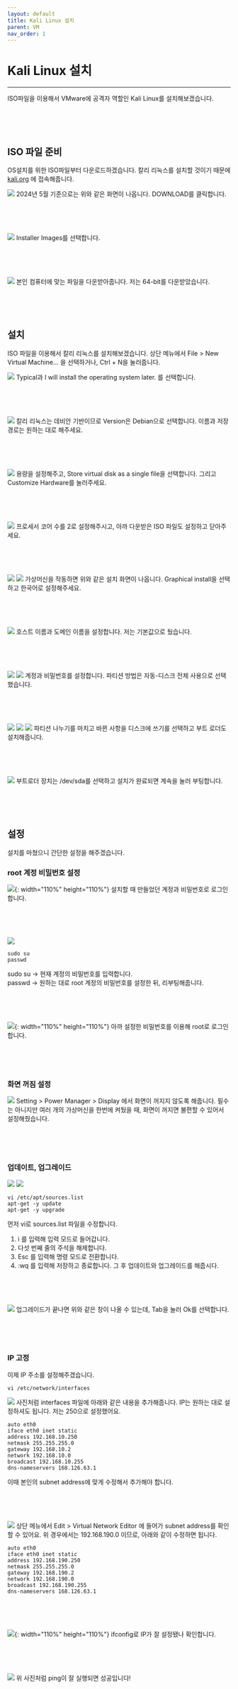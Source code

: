 ```yaml
---
layout: default
title: Kali Linux 설치
parent: VM
nav_order: 1
---
```


# Kali Linux 설치
***
ISO파일을 이용해서 VMware에 공격자 역할인 Kali Linux를 설치해보겠습니다.

<br/>
<br/>
<br/>

## ISO 파일 준비
OS설치를 위한 ISO파일부터 다운로드하겠습니다. 칼리 리눅스를 설치할 것이기 때문에  [kali.org](https://www.kali.org/) 에 접속해줍니다.

![](https://i.imgur.com/DeGh1Ey.png)
2024년 5월 기준으로는 위와 같은 화면이 나옵니다. DOWNLOAD를 클릭합니다.

<br/>
<br/>
<br/>

![](https://i.imgur.com/A41Z8L5.png)
Installer Images를 선택합니다.

<br/>
<br/>
<br/>

![](https://i.imgur.com/3cUaIU6.png)
본인 컴퓨터에 맞는 파일을 다운받아줍니다. 저는 64-bit를 다운받았습니다.

<br/>
<br/>
<br/>

## 설치
ISO 파일을 이용해서 칼리 리눅스를 설치해보겠습니다.
상단 메뉴에서 File > New Virtual Machine... 을 선택하거나, Ctrl + N을 눌러줍니다.

![](https://i.imgur.com/AAR4Cbi.png)
Typical과 I will install the operating system later. 를 선택합니다.

<br/>
<br/>
<br/>

![](https://i.imgur.com/GntMPtk.png)
칼리 리눅스는 데비안 기반이므로 Version은 Debian으로 선택합니다. 이름과 저장 경로는 원하는 대로 해주세요.

<br/>
<br/>
<br/>

![](https://i.imgur.com/Fb5ac9Y.png)
용량을 설정해주고, Store virtual disk as a single file을 선택합니다. 그리고 Customize Hardware를 눌러주세요.

<br/>
<br/>
<br/>

![](https://i.imgur.com/dmZItvo.png)
프로세서 코어 수를 2로 설정해주시고, 아까 다운받은 ISO 파일도 설정하고 닫아주세요.

<br/>
<br/>
<br/>

![](https://i.imgur.com/pXCiuNG.png)
![](https://i.imgur.com/8KRgij1.png)
가상머신을 작동하면 위와 같은 설치 화면이 나옵니다. Graphical install을 선택하고 한국어로 설정해주세요.

<br/>
<br/>
<br/>

![](https://i.imgur.com/GAE5MDu.png)
호스트 이름과 도메인 이름을 설정합니다. 저는 기본값으로 뒀습니다.

<br/>
<br/>
<br/>

![](https://i.imgur.com/t4hrNCd.png)
![](https://i.imgur.com/lVAkFap.png)
계정과 비밀번호를 설정합니다. 파티션 방법은 자동-디스크 전체 사용으로 선택했습니다.

<br/>
<br/>
<br/>

![](https://i.imgur.com/6NCeu04.png)
![](https://i.imgur.com/dkn4Mwx.png)
![](https://i.imgur.com/T1gWP3J.png)
파티션 나누기를 마치고 바뀐 사항을 디스크에 쓰기를 선택하고 부트 로더도 설치해줍니다.

<br/>
<br/>
<br/>

![](https://i.imgur.com/IIKcYnr.png)
부트로더 장치는 /dev/sda를 선택하고 설치가 완료되면 계속을 눌러 부팅합니다.

<br/>
<br/>
<br/>

## 설정
설치를 마쳤으니 간단한 설정을 해주겠습니다.

### root 계정 비밀번호 설정
![](https://i.imgur.com/tofDHy3.png){: width="110%" height="110%"}
설치할 때 만들었던 계정과 비밀번호로 로그인합니다.

<br/>
<br/>
<br/>

![](https://i.imgur.com/YNuBoX8.png)
```shell
sudo su
passwd
```
sudo su -> 현재 계정의 비밀번호를 입력합니다. <br/>
passwd -> 원하는 대로 root 계정의 비밀번호를 설정한 뒤, 리부팅해줍니다.

<br/>
<br/>
<br/>

![](https://i.imgur.com/MxmYeTf.png){: width="110%" height="110%"}
아까 설정한 비밀번호를 이용해 root로 로그인합니다.

<br/>
<br/>
<br/>

### 화면 꺼짐 설정
![](https://i.imgur.com/DIvJXmI.png)
Setting > Power Manager > Display 에서 화면이 꺼지지 않도록 해줍니다. 필수는 아니지만 여러 개의 가상머신을 한번에 켜뒀을 때, 화면이 꺼지면 불편할 수 있어서 설정해줬습니다.

<br/>
<br/>
<br/>

### 업데이트, 업그레이드
![](https://i.imgur.com/KlS2gwn.png)
![](https://i.imgur.com/DcMNN9F.png)
```shell
vi /etc/apt/sources.list
apt-get -y update
apt-get -y upgrade
```
먼저 vi로 sources.list 파일을 수정합니다. <br/>
1. i 를 입력해 입력 모드로 들어갑니다.
2. 다섯 번째 줄의 주석을 해제합니다.
3. Esc 를 입력해 명령 모드로 전환합니다.
4. :wq 를 입력해 저장하고 종료합니다.
그 후 업데이트와 업그레이드를 해줍시다.

<br/>
<br/>
<br/>

![](https://i.imgur.com/ilFLxFP.png)
업그레이드가 끝나면 위와 같은 창이 나올 수 있는데, Tab을 눌러 Ok를 선택합니다.

<br/>
<br/>
<br/>

### IP 고정

이제 IP 주소를 설정해주겠습니다.

```shell
vi /etc/network/interfaces
```
![](https://i.imgur.com/Ly0NqG9.png)
사진처럼 interfaces 파일에 아래와 같은 내용을 추가해줍니다. IP는 원하는 대로 설정하셔도 됩니다. 저는 250으로 설정했어요.
```
auto eth0
iface eth0 inet static
address 192.168.10.250
netmask 255.255.255.0
gateway 192.168.10.2
network 192.168.10.0
broadcast 192.168.10.255
dns-nameservers 168.126.63.1
```
이때 본인의 subnet address에 맞게 수정해서 추가해야 합니다.

<br/>
<br/>
<br/>

![](https://i.imgur.com/ODe9cB5.png)
상단 메뉴에서 Edit > Virtual Network Editor 에 들어가 subnet address를 확인할 수 있어요.
위 경우에서는 192.168.190.0 이므로, 아래와 같이 수정하면 됩니다.
```
auto eth0
iface eth0 inet static
address 192.168.190.250
netmask 255.255.255.0
gateway 192.168.190.2
network 192.168.190.0
broadcast 192.168.190.255
dns-nameservers 168.126.63.1
```

<br/>
<br/>
<br/>

![](https://i.imgur.com/g2UCPyT.png){: width="110%" height="110%"}
ifconfig로 IP가 잘 설정됐나 확인합니다.

<br/>
<br/>
<br/>

![](https://i.imgur.com/0GmR9oW.png)
위 사진처럼 ping이 잘 실행되면 성공입니다!

